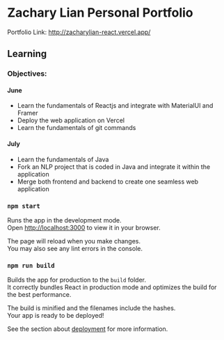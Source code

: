 # Zachary Lian Personal Portfolio
Portfolio Link: http://zacharylian-react.vercel.app/

## Learning
### Objectives:
#### June
* Learn the fundamentals of Reactjs and integrate with MaterialUI and Framer
* Deploy the web application on Vercel
* Learn the fundamentals of git commands
#### July
* Learn the fundamentals of Java 
* Fork an NLP project that is coded in Java and integrate it within the application
* Merge both frontend and backend to create one seamless web application

### `npm start`

Runs the app in the development mode.\
Open [http://localhost:3000](http://localhost:3000) to view it in your browser.

The page will reload when you make changes.\
You may also see any lint errors in the console.
### `npm run build`

Builds the app for production to the `build` folder.\
It correctly bundles React in production mode and optimizes the build for the best performance.

The build is minified and the filenames include the hashes.\
Your app is ready to be deployed!

See the section about [deployment](https://facebook.github.io/create-react-app/docs/deployment) for more information.
